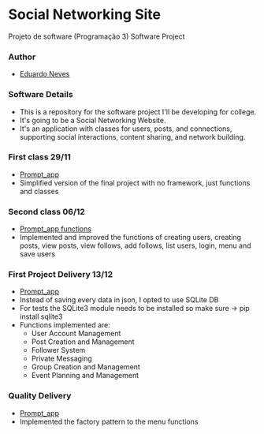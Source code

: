 # Social Networking Site
Projeto de software (Programação 3)
Software Project 

### Author
- [Eduardo Neves](https://github.com/snowedz)

### Software Details

- This is a repository for the software project I'll be developing for college.
- It's going to be a Social Networking Website.
- It's an application with classes for users, posts, and connections, supporting
social interactions, content sharing, and network building.

### First class 29/11
 - [Prompt_app](https://github.com/snowedz/Social-Networking-Site/tree/main/prompt_app)
 - Simplified version of the final project with no framework, just functions and classes

### Second class 06/12
- [Prompt_app functions](https://github.com/snowedz/Social-Networking-Site/tree/main/prompt_app/functions.py)
 - Implemented and improved the functions of creating users, creating posts, view posts, view follows, add follows, list users, login, menu and save users

### First Project Delivery 13/12
- [Prompt_app](https://github.com/snowedz/Social-Networking-Site/tree/main/prompt_app)
- Instead of saving every data in json, I opted to use SQLite DB
- For tests the SQLite3 module needs to be installed so make sure -> pip install sqlite3
- Functions implemented are:
    - User Account Management
    - Post Creation and Management
    - Follower System
    - Private Messaging
    - Group Creation and Management
    - Event Planning and Management
 
### Quality Delivery
- [Prompt_app](https://github.com/snowedz/Social-Networking-Site/tree/main/prompt_app)
- Implemented the factory pattern to the menu functions
